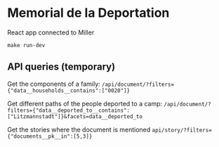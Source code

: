 # Memorial de la Deportation
React app connected to Miller

    make run-dev

## API queries (temporary)
Get the components of a family:
`/api/document/?filters={"data__households__contains":["0020"]}`

Get different paths of the people deported to a camp:
`/api/document/?filters={"data__deported_to__contains":["Litzmannstadt"]}&facets=data__deported_to`

Get the stories where the document is mentioned
`api/story/?filters={"documents__pk__in":[5,3]}`
